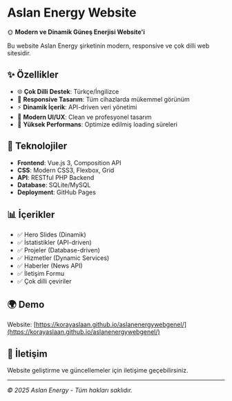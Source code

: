 # Aslan Energy Website

🌞 **Modern ve Dinamik Güneş Enerjisi Website'i**

Bu website Aslan Energy şirketinin modern, responsive ve çok dilli web sitesidir.

## ✨ Özellikler

- 🌐 **Çok Dilli Destek**: Türkçe/İngilizce
- 📱 **Responsive Tasarım**: Tüm cihazlarda mükemmel görünüm
- ⚡ **Dinamik İçerik**: API-driven veri yönetimi
- 🎨 **Modern UI/UX**: Clean ve profesyonel tasarım
- 🚀 **Yüksek Performans**: Optimize edilmiş loading süreleri

## 🔧 Teknolojiler

- **Frontend**: Vue.js 3, Composition API
- **CSS**: Modern CSS3, Flexbox, Grid
- **API**: RESTful PHP Backend
- **Database**: SQLite/MySQL
- **Deployment**: GitHub Pages

## 📊 İçerikler

- ✅ Hero Slides (Dinamik)
- ✅ İstatistikler (API-driven)
- ✅ Projeler (Database-driven)
- ✅ Hizmetler (Dynamic Services)
- ✅ Haberler (News API)
- ✅ İletişim Formu
- ✅ Çok dilli çeviriler

## 🌍 Demo

Website: [https://korayaslaan.github.io/aslanenergywebgenel/](https://korayaslaan.github.io/aslanenergywebgenel/)

## 📧 İletişim

Website geliştirme ve güncellemeler için iletişime geçebilirsiniz.

---
*© 2025 Aslan Energy - Tüm hakları saklıdır.*
